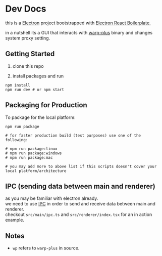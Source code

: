 # Dev Docs

this is a [Electron](https://www.electronjs.org/) project bootstrapped with [Electron React Boilerplate.
](https://github.com/electron-react-boilerplate/electron-react-boilerplate)

in a nutshell its a GUI that interacts with [warp-plus](https://github.com/bepass-org/warp-plus/) binary and changes system proxy setting.

<!-- uses [tun2socks](https://github.com/xjasonlyu/tun2socks) to tunnel all OS traffic through the socks5 proxy that warp-plus creates. and makes sure it's run on three main Desktop Operating Systems. -->

## Getting Started

1. clone this repo

2. install packages and run

```shell
npm install
npm run dev # or npm start
```

## Packaging for Production

To package for the local platform:

 ```shell
 npm run package

# for faster production build (test purposes) use one of the following:

# npm run package:linux
# npm run package:windows
# npm run package:mac

# you may add more to above list if this scripts doesn't cover your local platform/architecture
 ```

## IPC (sending data between main and renderer)

as you may be familiar with electron already.  
we need to use [IPC](https://www.electronjs.org/docs/latest/tutorial/ipc) in order to send and receive data between main and renderer.  
checkout `src/main/ipc.ts` and `src/renderer/index.tsx` for an in action example.

## Notes

-   `wp` refers to `warp-plus` in source.
